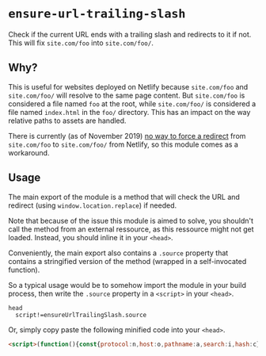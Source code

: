 # `ensure-url-trailing-slash`

Check if the current URL ends with a trailing slash and redirects to it if not.
This will fix `site.com/foo` into `site.com/foo/`.

## Why?

This is useful for websites deployed on Netlify because `site.com/foo` and
`site.com/foo/` will resolve to the same page content. But `site.com/foo` is
considered a file named `foo` at the root, while `site.com/foo/` is considered
a file named `index.html` in the `foo/` directory. This has an impact on the
way relative paths to assets are handled.

There is currently (as of November 2019) [no way to force a redirect][1] from
`site.com/foo` to `site.com/foo/` from Netlify, so this module comes as
a workaround.

## Usage

The main export of the module is a method that will check the URL and redirect
(using `window.location.replace`) if needed.

Note that because of the issue this module is aimed to solve, you shouldn't
call the method from an external ressource, as this ressource might not get
loaded. Instead, you should inline it in your `<head>`.

Conveniently, the main export also contains a `.source` property that contains
a stringified version of the method (wrapped in a self-invocated function).

So a typical usage would be to somehow import the module in your build process,
then write the `.source` property in a `<script>` in your `<head>`.

```pug
head
  script!=ensureUrlTrailingSlash.source
```

Or, simply copy paste the following minified code into your `<head>`.

<!-- minified: start -->
```html
<script>(function(){const{protocol:n,host:o,pathname:a,search:i,hash:c}=window.location;a.endsWith("/")||a.includes(".")||window.location.replace(`${n}//${o}${a}/${i}${c}`)})()</script>
```
<!-- minified: end -->

[1]: https://community.netlify.com/t/bug-in-non-trailing-slash-rewrite/452/29